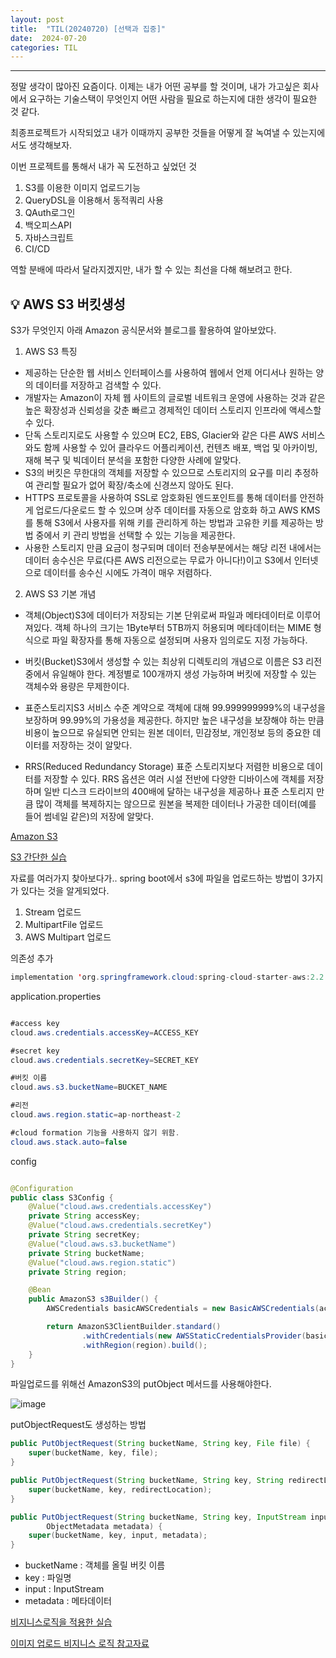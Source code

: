 ```yaml
---
layout: post
title:  "TIL(20240720) [선택과 집중]"
date:  2024-07-20
categories: TIL 
---
```


----------------------------------------------------------------------------

정말 생각이 많아진 요즘이다. 이제는 내가 어떤 공부를 할 것이며, 내가 가고싶은 회사에서 요구하는 기술스택이 무엇인지 어떤 사람을 필요로 하는지에 대한 생각이 필요한 것 같다.

최종프로젝트가 시작되었고 내가 이때까지 공부한 것들을 어떻게 잘 녹여낼 수 있는지에서도 생각해보자.

이번 프로젝트를 통해서 내가 꼭 도전하고 싶었던 것<br>
1) S3를 이용한 이미지 업로드기능
2) QueryDSL을 이용해서 동적쿼리 사용
3) QAuth로그인
4) 백오피스API
5) 자바스크립트
6) CI/CD

역할 분배에 따라서 달라지겠지만, 내가 할 수 있는 최선을 다해 해보려고 한다.

## 💡 AWS S3 버킷생성
S3가 무엇인지 아래 Amazon 공식문서와 블로그를 활용하여 알아보았다. 

1) AWS S3 특징
- 제공하는 단순한 웹 서비스 인터페이스를 사용하여 웹에서 언제 어디서나 원하는 양의 데이터를 저장하고 검색할 수 있다.
- 개발자는 Amazon이 자체 웹 사이트의 글로벌 네트워크 운영에 사용하는 것과 같은 높은 확장성과 신뢰성을 갖춘 빠르고 경제적인 데이터 스토리지 인프라에 액세스할 수 있다.
- 단독 스토리지로도 사용할 수 있으며 EC2, EBS, Glacier와 같은 다른 AWS 서비스와도 함께 사용할 수 있어 클라우드 어플리케이션, 컨텐츠 배포, 백업 및 아카이빙, 재해 복구 및 빅데이터 분석을 포함한 다양한 사례에 알맞다.
- S3의 버킷은 무한대의 객체를 저장할 수 있으므로 스토리지의 요구를 미리 추정하여 관리할 필요가 없어 확장/축소에 신경쓰지 않아도 된다.
- HTTPS 프로토콜을 사용하여 SSL로 암호화된 엔드포인트를 통해 데이터를 안전하게 업로드/다운로드 할 수 있으며 상주 데이터를 자동으로 암호화 하고 AWS KMS를 통해 S3에서 사용자를 위해 키를 관리하게 하는 방법과 고유한 키를 제공하는 방법 중에서 키 관리 방법을 선택할 수 있는 기능을 제공한다.
- 사용한 스토리지 만큼 요금이 청구되며 데이터 전송부분에서는 해당 리전 내에서는 데이터 송수신은 무료(다른 AWS 리전으로는 무료가 아니다!)이고 S3에서 인터넷으로 데이터를 송수신 시에도 가격이 매우 저렴하다. 

2) AWS S3 기본 개념

- 객체(Object)S3에 데이터가 저장되는 기본 단위로써 파일과 메타데이터로 이루어져있다. 객체 하나의 크기는 1Byte부터 5TB까지 허용되며 메타데이터는 MIME 형식으로 파일 확장자를 통해 자동으로 설정되며 사용자 임의로도 지정 가능하다.

- 버킷(Bucket)S3에서 생성할 수 있는 최상위 디렉토리의 개념으로 이름은 S3 리전 중에서 유일해야 한다. 계정별로 100개까지 생성 가능하며 버킷에 저장할 수 있는 객체수와 용량은 무제한이다.

- 표준스토리지S3 서비스 수준 계약으로 객체에 대해 99.999999999%의 내구성을 보장하며 99.99%의 가용성을 제공한다. 하지만 높은 내구성을 보장해야 하는 만큼 비용이 높으므로 유실되면 안되는 원본 데이터, 민감정보, 개인정보 등의 중요한 데이터를 저장하는 것이 알맞다.
- RRS(Reduced Redundancy Storage) 표준 스토리지보다 저렴한 비용으로 데이터를 저장할 수 있다. RRS 옵션은 여러 시설 전반에 다양한 디바이스에 객체를 저장하며 일반 디스크 드라이브의 400배에 달하는 내구성을 제공하나 표준 스토리지 만큼 많이 객체를 복제하지는 않으므로 원본을 복제한 데이터나 가공한 데이터(예를 들어 썸네일 같은)의 저장에 알맞다.


[Amazon S3](https://docs.aws.amazon.com/ko_kr/AmazonS3/latest/userguide/Welcome.html)

[S3 간단한 실습](https://dev.classmethod.jp/articles/for-beginner-s3-explanation/)


자료를 여러가지 찾아보다가.. spring boot에서 s3에 파일을 업로드하는 방법이 3가지가 있다는 것을 알게되었다.

1) Stream 업로드
2) MultipartFile 업로드
3) AWS Multipart 업로드

의존성 추가

```java
implementation 'org.springframework.cloud:spring-cloud-starter-aws:2.2.6.RELEASE'
```

application.properties

```java

#access key
cloud.aws.credentials.accessKey=ACCESS_KEY

#secret key
cloud.aws.credentials.secretKey=SECRET_KEY

#버킷 이름
cloud.aws.s3.bucketName=BUCKET_NAME

#리전
cloud.aws.region.static=ap-northeast-2

#cloud formation 기능을 사용하지 않기 위함.
cloud.aws.stack.auto=false

```

config

```java

@Configuration
public class S3Config {
    @Value("cloud.aws.credentials.accessKey")
    private String accessKey;
    @Value("cloud.aws.credentials.secretKey")
    private String secretKey;
    @Value("cloud.aws.s3.bucketName")
    private String bucketName;
    @Value("cloud.aws.region.static")
    private String region;

    @Bean
    public AmazonS3 s3Builder() {
        AWSCredentials basicAWSCredentials = new BasicAWSCredentials(accessKey, secretKey);

        return AmazonS3ClientBuilder.standard()
                .withCredentials(new AWSStaticCredentialsProvider(basicAWSCredentials))
                .withRegion(region).build();
    }
}

```

파일업로드를 위해선 AmazonS3의 putObject 메서드를 사용해야한다.

![image](https://github.com/user-attachments/assets/0ebf39b0-83b3-4143-b98a-44de98018ac4)

putObjectRequest도 생성하는 방법

```java
public PutObjectRequest(String bucketName, String key, File file) {
    super(bucketName, key, file);
}

public PutObjectRequest(String bucketName, String key, String redirectLocation) {
    super(bucketName, key, redirectLocation);
}

public PutObjectRequest(String bucketName, String key, InputStream input,
        ObjectMetadata metadata) {
    super(bucketName, key, input, metadata);
}
```
- bucketName : 객체를 올릴 버킷 이름
- key : 파일명
- input : InputStream
- metadata : 메타데이터

[비지니스로직을 적용한 실습](https://growth-coder.tistory.com/116)


[이미지 업로드 비지니스 로직 참고자료](https://growth-coder.tistory.com/104)